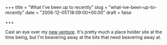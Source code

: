 +++
title = "What I've been up to recently"
slug = "what-ive-been-up-to-recently"
date = "2006-12-05T18:09:00+00:00"
draft = false

+++

Cast an eye over my [new venture](http://www.onsitepicturedesk.com/). It's pretty much a place holder site at the time being, but I'm beavering away at the bits that need beavering away at.
